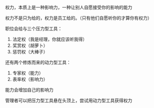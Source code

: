 权力，本质上是一种影响力，一种让别人自愿接受你的影响的能力

权力不是只为给的，权力是员工给的。（只有他们自愿听你的才算你有权力）

职位会给与三个压力型工具：
1. 法定权（我是经理，你就应该听我得）
2. 奖赏权（胡萝卜）
3. 惩罚权（大棒子）


还有两个修炼而来的动力型工具：
1. 专家权（能力）
2. 表率权（影响力）

能力会增加自己的影响力


管理者可以把压力型工具悬在头顶上，尝试用动力型工具获得权力